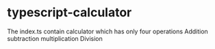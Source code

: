 # typescript-calculator
The index.ts contain calculator which has only four operations 
Addition
subtraction
multiplication
Division
